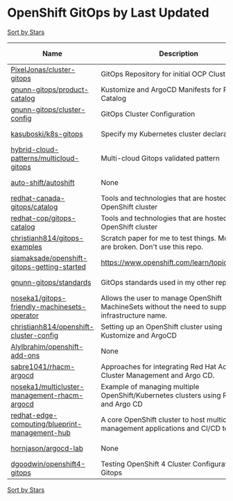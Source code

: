 # OpenShift GitOps by Last Updated

[Sort by Stars](OpenShift%20GitOps.Stars.md)

Name | Description | Last Updated | Stars 
--- | --- | --- | --- 
[PixelJonas/cluster-gitops](https://github.com/PixelJonas/cluster-gitops) | GitOps Repository for initial OCP Cluster | 2023-03-15 | 13 
[gnunn-gitops/product-catalog](https://github.com/gnunn-gitops/product-catalog) | Kustomize and ArgoCD Manifests for Product Catalog | 2023-03-14 | 48 
[gnunn-gitops/cluster-config](https://github.com/gnunn-gitops/cluster-config) | GitOps Cluster Configuration | 2023-03-14 | 47 
[kasuboski/k8s-gitops](https://github.com/kasuboski/k8s-gitops) | Specify my Kubernetes cluster declaratively | 2023-03-13 | 39 
[hybrid-cloud-patterns/multicloud-gitops](https://github.com/hybrid-cloud-patterns/multicloud-gitops) | Multi-cloud Gitops validated pattern | 2023-03-10 | 13 
[auto-shift/autoshift](https://github.com/auto-shift/autoshift) | None | 2023-03-07 | 6 
[redhat-canada-gitops/catalog](https://github.com/redhat-cop/gitops-catalog) | Tools and technologies that are hosted on an OpenShift cluster | 2023-03-06 | 211 
[redhat-cop/gitops-catalog](https://github.com/redhat-cop/gitops-catalog) | Tools and technologies that are hosted on an OpenShift cluster | 2023-03-06 | 211 
[christianh814/gitops-examples](https://github.com/christianh814/gitops-examples) | Scratch paper for me to test things. Most things are broken. Don't use this repo. | 2023-02-28 | 119 
[siamaksade/openshift-gitops-getting-started](https://github.com/siamaksade/openshift-gitops-getting-started) | https://www.openshift.com/learn/topics/gitops/ | 2023-01-04 | 63 
[gnunn-gitops/standards](https://github.com/gnunn-gitops/standards) | GitOps standards used in my other repos | 2022-11-01 | 83 
[noseka1/gitops-friendly-machinesets-operator](https://github.com/noseka1/gitops-friendly-machinesets-operator) | Allows the user to manage OpenShift MachineSets without the need to supply the infrastructure name. | 2022-05-20 | 2 
[christianh814/openshift-cluster-config](https://github.com/christianh814/openshift-cluster-config) | Setting up an OpenShift cluster using Kustomize and ArgoCD | 2022-05-04 | 30 
[AlyIbrahim/openshift-add-ons](https://github.com/AlyIbrahim/openshift-add-ons) | None | 2022-01-14 | 2 
[sabre1041/rhacm-argocd](https://github.com/sabre1041/rhacm-argocd) | Approaches for integrating Red Hat Advanced Cluster Management and Argo CD. | 2021-11-12 | 7 
[noseka1/multicluster-management-rhacm-argocd](https://github.com/noseka1/multicluster-management-rhacm-argocd) | Example of managing multiple OpenShift/Kubernetes clusters using RHACM and Argo CD | 2021-11-08 | 22 
[redhat-edge-computing/blueprint-management-hub](https://github.com/redhat-edge-computing/blueprint-management-hub) | A core OpenShift cluster to host multicluster management applications and CI/CD tools | 2021-04-22 | 8 
[hornjason/argocd-lab](https://github.com/hornjason/argocd-lab) | None | 2020-12-21 | 6 
[dgoodwin/openshift4-gitops](https://github.com/dgoodwin/openshift4-gitops) | Testing OpenShift 4 Cluster Configuration With Gitops | 2020-02-11 | 17 

[Sort by Stars](OpenShift%20GitOps.Stars.md)